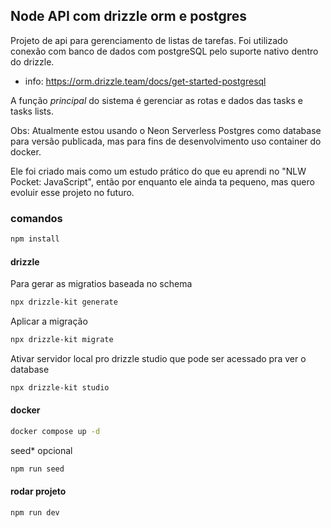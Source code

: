 ## Node API com drizzle orm e postgres

Projeto de api para gerenciamento de listas de tarefas.
Foi utilizado conexão com banco de dados com postgreSQL pelo suporte nativo dentro do drizzle.
 - info: https://orm.drizzle.team/docs/get-started-postgresql

A função *principal* do sistema é gerenciar as rotas e dados das tasks e tasks lists.

Obs: Atualmente estou usando o Neon Serverless Postgres como database para versão publicada,
mas para fins de desenvolvimento uso container do docker.

Ele foi criado mais como um estudo prático do que eu aprendi no "NLW Pocket: JavaScript",
então por enquanto ele ainda ta pequeno, mas quero evoluir esse projeto no futuro.

### comandos
``` bash
npm install
```

#### drizzle
Para gerar as migratios baseada no schema
``` bash
npx drizzle-kit generate
```
Aplicar a migração
``` bash
npx drizzle-kit migrate
```
Ativar servidor local pro drizzle studio que pode ser acessado pra ver o database
``` bash
npx drizzle-kit studio
```

#### docker
``` bash
docker compose up -d
```

seed* opcional
``` bash
npm run seed
```
#### rodar projeto
``` bash
npm run dev
```
